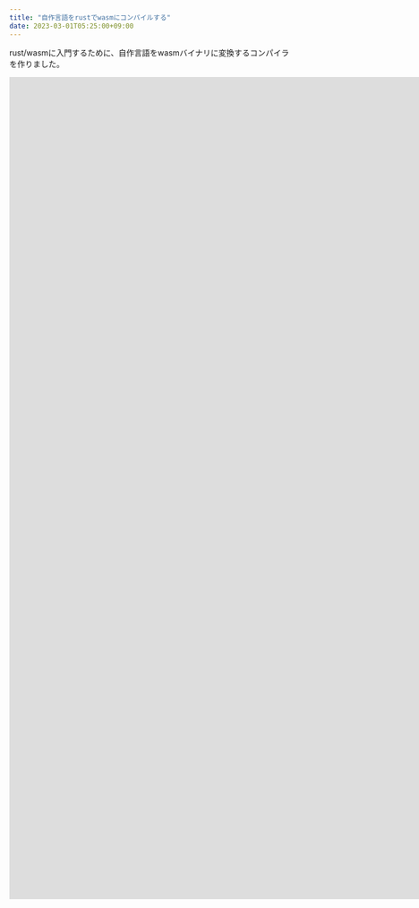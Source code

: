 ```yaml
---
title: "自作言語をrustでwasmにコンパイルする"
date: 2023-03-01T05:25:00+09:00
---
```


rust/wasmに入門するために、自作言語をwasmバイナリに変換するコンパイラを作りました。

<iframe src="https://docs.google.com/presentation/d/e/2PACX-1vRey87iD7F3VUToThId4xfPzCWoY4yRj1ssO9DjIu_hOX2vEh-MM7Mn1YUc6ZIQCA/embed?start=false&loop=false&delayms=3000" frameborder="0" width="2560" height="1469" allowfullscreen="true" mozallowfullscreen="true" webkitallowfullscreen="true"></iframe>
